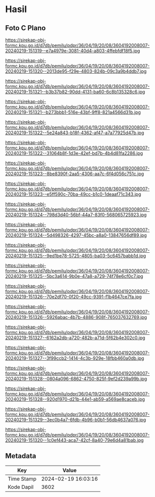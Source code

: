 # Hasil

## Foto C Plano

https://sirekap-obj-formc.kpu.go.id/d7db/pemilu/pdpr/36/04/19/20/08/3604192008007-20240219-151319--e7a4979e-3081-40d4-a803-4ffebfdf18f5.jpg

https://sirekap-obj-formc.kpu.go.id/d7db/pemilu/pdpr/36/04/19/20/08/3604192008007-20240219-151320--2013de95-f29e-4803-824b-09c3a9b4ddb7.jpg

https://sirekap-obj-formc.kpu.go.id/d7db/pemilu/pdpr/36/04/19/20/08/3604192008007-20240219-151321--b3b37b82-90dd-4131-ba60-6c8b135328c6.jpg

https://sirekap-obj-formc.kpu.go.id/d7db/pemilu/pdpr/36/04/19/20/08/3604192008007-20240219-151321--b273bbb1-516e-43bf-9ff8-821a4566d31b.jpg

https://sirekap-obj-formc.kpu.go.id/d7db/pemilu/pdpr/36/04/19/20/08/3604192008007-20240219-151322--5e24a843-b18f-4362-af47-a7a77925d47b.jpg

https://sirekap-obj-formc.kpu.go.id/d7db/pemilu/pdpr/36/04/19/20/08/3604192008007-20240219-151322--31064b8f-1d3e-42ef-bd7b-4b4d81fa2286.jpg

https://sirekap-obj-formc.kpu.go.id/d7db/pemilu/pdpr/36/04/19/20/08/3604192008007-20240219-151323--8be8390f-2aa5-4306-aa7c-6f4d056c751c.jpg

https://sirekap-obj-formc.kpu.go.id/d7db/pemilu/pdpr/36/04/19/20/08/3604192008007-20240219-151323--e5ff590c-70ba-49cc-b1c0-1deaaf71c343.jpg

https://sirekap-obj-formc.kpu.go.id/d7db/pemilu/pdpr/36/04/19/20/08/3604192008007-20240219-151324--798d3d40-56bf-44a7-83f0-568065725923.jpg

https://sirekap-obj-formc.kpu.go.id/d7db/pemilu/pdpr/36/04/19/20/08/3604192008007-20240219-151324--5d498326-4297-45bc-a8a0-13847656df89.jpg

https://sirekap-obj-formc.kpu.go.id/d7db/pemilu/pdpr/36/04/19/20/08/3604192008007-20240219-151325--9ed1be78-5725-4805-ba03-5c6457babb1d.jpg

https://sirekap-obj-formc.kpu.go.id/d7db/pemilu/pdpr/36/04/19/20/08/3604192008007-20240219-151325--5bc3a614-9b0e-47a8-a729-74f78e6cf0c7.jpg

https://sirekap-obj-formc.kpu.go.id/d7db/pemilu/pdpr/36/04/19/20/08/3604192008007-20240219-151326--70e2df70-0f20-49cc-9391-f1b4647ce7fa.jpg

https://sirekap-obj-formc.kpu.go.id/d7db/pemilu/pdpr/36/04/19/20/08/3604192008007-20240219-151326--5926abac-4b7b-4886-908f-765037632769.jpg

https://sirekap-obj-formc.kpu.go.id/d7db/pemilu/pdpr/36/04/19/20/08/3604192008007-20240219-151327--6162a2db-a720-482b-a71d-5f62b4e302c0.jpg

https://sirekap-obj-formc.kpu.go.id/d7db/pemilu/pdpr/36/04/19/20/08/3604192008007-20240219-151327--3f99ccb2-1414-4c3b-929e-18fbb460a0db.jpg

https://sirekap-obj-formc.kpu.go.id/d7db/pemilu/pdpr/36/04/19/20/08/3604192008007-20240219-151328--0804a096-6862-4750-825f-9ef2d239a99b.jpg

https://sirekap-obj-formc.kpu.go.id/d7db/pemilu/pdpr/36/04/19/20/08/3604192008007-20240219-151328--920d1970-d21b-44e1-ab59-a569ae8caceb.jpg

https://sirekap-obj-formc.kpu.go.id/d7db/pemilu/pdpr/36/04/19/20/08/3604192008007-20240219-151329--3ec0b4a7-6fdb-4b96-b0b1-56db4637a076.jpg

https://sirekap-obj-formc.kpu.go.id/d7db/pemilu/pdpr/36/04/19/20/08/3604192008007-20240219-151320--1c0ef443-aca7-42cf-8a40-79e6d4a81bab.jpg


## Metadata

| Key        | Value               |
| ---------- | ------------------- |
| Time Stamp | 2024-02-19 16:03:16 |
| Kode Dapil | 3602                |



